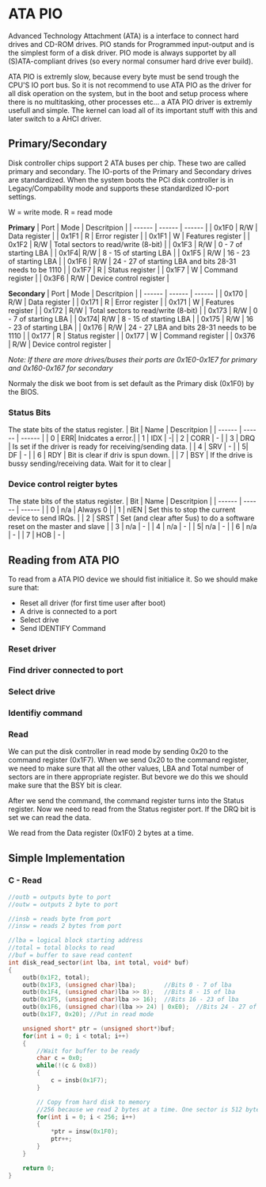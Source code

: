 # ATA PIO
Advanced Technology Attachment (ATA) is a interface to connect hard drives and CD-ROM drives. 
PIO stands for Programmed input-output and is the simplest form of a disk driver. PIO mode is always supportet by all (S)ATA-compliant drives (so every normal consumer hard drive ever build).

ATA PIO is extremly slow, because every byte must be send trough the CPU'S IO port bus. So it is not recommend to use ATA PIO as the driver for all disk operation on the system, but in the boot and setup process where there is no multitasking, other processes etc... a ATA PIO driver is extremly usefull and simple. The kernel can load all of its important stuff with this and later switch to a AHCI driver.


## Primary/Secondary
Disk controller chips support 2 ATA buses per chip. These two are called primary and secondary. 
The IO-ports of the Primary and Secondary drives are standardized. When the system boots the PCI disk controller is in Legacy/Compability mode and supports these standardized IO-port settings.

W = write mode. R = read mode

**Primary**
| Port  | Mode | Descritpion |
| ------ | ------ | ------ |
| 0x1F0 | R/W | Data register |
| 0x1F1 | R | Error register |
| 0x1F1 | W | Features register |
| 0x1F2 | R/W | Total sectors to read/write (8-bit) |
| 0x1F3 | R/W | 0 - 7 of starting LBA |
| 0x1F4| R/W | 8 - 15 of starting LBA  |
| 0x1F5 | R/W | 16 - 23 of starting LBA  |
| 0x1F6 | R/W | 24 - 27 of starting LBA and bits 28-31 needs to be 1110 | 
| 0x1F7 | R | Status register | 
| 0x1F7 | W | Command register | 
| 0x3F6 | R/W | Device control register | 

**Secondary**
| Port  | Mode | Descritpion |
| ------ | ------ | ------ |
| 0x170 | R/W | Data register |
| 0x171 | R | Error register |
| 0x171 | W | Features register |
| 0x172 | R/W | Total sectors to read/write (8-bit) |
| 0x173 | R/W | 0 - 7 of starting LBA |
| 0x174| R/W | 8 - 15 of starting LBA  |
| 0x175 | R/W | 16 - 23 of starting LBA  |
| 0x176 | R/W | 24 - 27 LBA and bits 28-31 needs to be 1110 | 
| 0x177 | R | Status register | 
| 0x177 | W | Command register | 
| 0x376 | R/W | Device control register | 

*Note: If there are more drives/buses their ports are 0x1E0-0x1E7 for primary and  0x160-0x167 for secondary*

Normaly the disk we boot from is set default as the Primary disk (0x1F0) by the BIOS.


### Status Bits
The state bits of the status register.
| Bit  | Name | Descritpion |
| ------ | ------ | ------ |
| 0 | ERR| Inidcates a error.|
| 1 | IDX | -|
| 2 | CORR | - |
| 3 | DRQ | Is set if the driver is ready for receiving/sending data. |
| 4 | SRV | - |
| 5| DF | - |
| 6 | RDY | Bit is clear if driv is spun down.  |
| 7 | BSY | If the drive is bussy sending/receiving data. Wait for it to clear | 


### Device control reigter bytes
The state bits of the status register.
| Bit  | Name | Descritpion |
| ------ | ------ | ------ |
| 0 | n/a | Always 0 |
| 1 | nIEN | Set this to stop the current device to send IRQs. |
| 2 | SRST | Set (and clear after 5us) to do a software reset on the master and slave |
| 3 | n/a | - |
| 4 | n/a | - |
| 5| n/a | - |
| 6 | n/a | - |
| 7 | HOB | - | 


## Reading from ATA PIO
To read from a ATA PIO device we should fist initialice it. 
So we should make sure that:
- Reset all driver (for first time user after boot)
- A drive is connected to a port
- Select drive
- Send IDENTIFY Command


### Reset driver


### Find driver connected to port


### Select drive


### Identifiy command


### Read 
We can put the disk controller in read mode by sending 0x20 to the command register (0x1F7). When we send 0x20 to the command register, we need to make sure that all the other values, LBA and Total number of sectors are in there appropriate register.
But bevore we do this we should make sure that the BSY bit is clear.

After we send the command, the command register turns into the Status register. Now we need to read from the Status register port. If the DRQ bit is set we can read the data.

We read from the Data register (0x1F0) 2 bytes at a time.

## Simple Implementation

### C - Read
``` c
//outb = outputs byte to port
//outw = outputs 2 byte to port

//insb = reads byte from port
//insw = reads 2 bytes from port

//lba = logical block starting address
//total = total blocks to read
//buf = buffer to save read content
int disk_read_sector(int lba, int total, void* buf)
{
    outb(0x1F2, total);
    outb(0x1F3, (unsigned char)lba);        //Bits 0 - 7 of lba
    outb(0x1F4, (unsigned char)lba >> 8);   //Bits 8 - 15 of lba
    outb(0x1F5, (unsigned char)lba >> 16);  //Bits 16 - 23 of lba
    outb(0x1F6, (unsigned char)(lba >> 24) | 0xE0);  //Bits 24 - 27 of lba, bits 28 - 31 = 1110
    outb(0x1F7, 0x20); //Put in read mode

    unsigned short* ptr = (unsigned short*)buf;
    for(int i = 0; i < total; i++)
    {
        //Wait for buffer to be ready
        char c = 0x0;
        while(!(c & 0x8))
        {
            c = insb(0x1F7);
        }

        // Copy from hard disk to memory
        //256 because we read 2 bytes at a time. One sector is 512 bytes so (256*2 = 512)
        for(int i = 0; i < 256; i++)
        {
            *ptr = insw(0x1F0);
            ptr++;
        }
    }

    return 0;
}
```